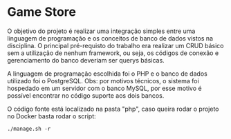 # Game Store
O objetivo do projeto é realizar uma integração simples entre uma linguagem de programação e os conceitos de banco de dados vistos na disciplina. O principal pré-requisto do trabalho era realizar um CRUD básico sem a utilização de nenhum framework, ou seja, os códigos de conexão e gerenciamento do banco deveriam ser querys básicas.

A linguagem de programação escolhida foi o PHP e o banco de dados utilizado foi o PostgreSQL.
Obs: por motivos técnicos, o sistema foi hospedado em um servidor com o banco MySQL, por esse motivo é possível encontrar no código suporte aos dois bancos.

O código fonte está localizado na pasta "php", caso queira rodar o projeto no Docker basta rodar o script:

````
./manage.sh -r

````

